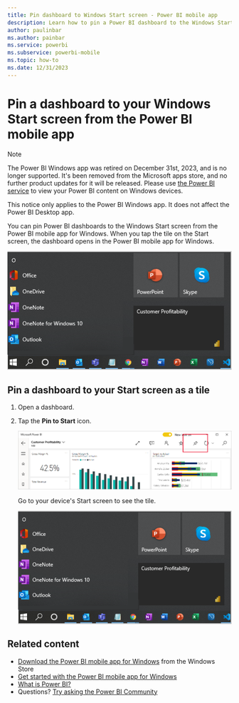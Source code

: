 ```yaml
---
title: Pin dashboard to Windows Start screen - Power BI mobile app
description: Learn how to pin a Power BI dashboard to the Windows Start screen from the Power BI mobile app.
author: paulinbar
ms.author: painbar
ms.service: powerbi
ms.subservice: powerbi-mobile
ms.topic: how-to
ms.date: 12/31/2023
---
```

# Pin a dashboard to your Windows Start screen from the Power BI mobile app

>[!NOTE]
> The Power BI Windows app was retired on December 31st, 2023, and is no longer supported. It's been removed from the Microsoft apps store, and no further product updates for it will be released. Please use [the Power BI service](https://app.powerbi.com/) to view your Power BI content on Windows devices.
>
> This notice only applies to the Power BI Windows app. It does not affect the Power BI Desktop app.

You can pin Power BI dashboards to the Windows Start screen from the Power BI mobile app for Windows. When you tap the tile on the Start screen, the dashboard opens in the Power BI mobile app for Windows.

![Windows tile](./media/mobile-pin-dashboard-start-screen-windows-10-phone-app/pbi_win10ph_startscrn.png)

## Pin a dashboard to your Start screen as a tile
1. Open a dashboard.
2. Tap the **Pin to Start** icon.
   
   ![Windows mobile app top bar](./media/mobile-pin-dashboard-start-screen-windows-10-phone-app/power-bi-windows-10-pin-start.png)
   
   Go to your device's Start screen to see the tile.
   
   ![Windows tile](./media/mobile-pin-dashboard-start-screen-windows-10-phone-app/pbi_win10ph_startscrn.png)

## Related content
* [Download the Power BI mobile app for Windows](https://go.microsoft.com/fwlink/?LinkID=526478) from the Windows Store  
* [Get started with the Power BI mobile app for Windows](mobile-windows-10-phone-app-get-started.md)  
* [What is Power BI?](../../fundamentals/power-bi-overview.md)
* Questions? [Try asking the Power BI Community](https://community.powerbi.com/)